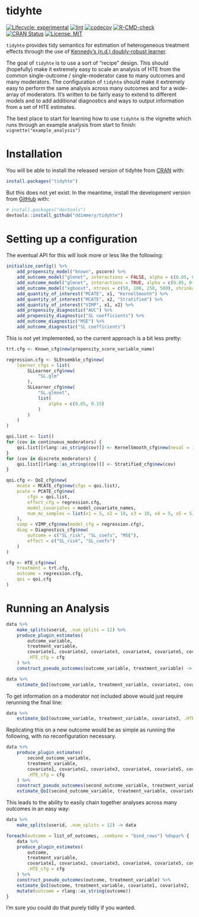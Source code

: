 
<!-- README.md is generated from README.Rmd. Please edit that file -->

# tidyhte

<!-- badges: start -->

[![Lifecycle:
experimental](https://img.shields.io/badge/lifecycle-experimental-orange.svg)](https://lifecycle.r-lib.org/articles/stages.html#experimental)
[![lint](https://github.com/ddimmery/tidyhte/actions/workflows/lint.yaml/badge.svg)](https://github.com/ddimmery/tidyhte/actions/workflows/lint.yaml)
[![codecov](https://codecov.io/gh/ddimmery/tidyhte/branch/main/graph/badge.svg?token=AHT3X4S2KQ)](https://codecov.io/gh/ddimmery/tidyhte)
[![R-CMD-check](https://github.com/ddimmery/tidyhte/actions/workflows/R-CMD-check.yaml/badge.svg)](https://github.com/ddimmery/tidyhte/actions/workflows/R-CMD-check.yaml)
[![CRAN
Status](https://www.r-pkg.org/badges/version/tidyhte)](https://cran.r-project.org/package=tidyhte)
[![License:
MIT](https://img.shields.io/badge/License-MIT-yellow.svg)](https://opensource.org/licenses/MIT)
<!-- badges: end -->

`tidyhte` provides tidy semantics for estimation of heterogeneous
treatment effects through the use of [Kennedy’s (n.d.) doubly-robust
learner](https://arxiv.org/abs/2004.14497).

The goal of `tidyhte` is to use a sort of “recipe” design. This should
(hopefully) make it extremely easy to scale an analysis of HTE from the
common single-outcome / single-moderator case to many outcomes and many
moderators. The configuration of `tidyhte` should make it extremely easy
to perform the same analysis across many outcomes and for a wide-array
of moderators. It’s written to be fairly easy to extend to different
models and to add additional diagnostics and ways to output information
from a set of HTE estimates.

The best place to start for learning how to use `tidyhte` is the
vignette which runs through an example analysis from start to finish:
`vignette("example_analysis")`

# Installation

You will be able to install the released version of tidyhte from
[CRAN](https://CRAN.R-project.org) with:

``` r
install.packages("tidyhte")
```

But this does not yet exist. In the meantime, install the development
version from [GitHub](https://github.com/) with:

``` r
# install.packages("devtools")
devtools::install_github("ddimmery/tidyhte")
```

# Setting up a configuration

The eventual API for this will look more or less like the following:

``` r
initialize_config() %>%
    add_propensity_model("known", pscore) %>%
    add_outcome_model("glmnet", interactions = FALSE, alpha = c(0.05, 0.15, 0.2, 0.25)) %>%
    add_outcome_model("glmnet", interactions = TRUE, alpha = c(0.05, 0.15, 0.2, 0.25)) %>%
    add_outcome_model("xgboost", ntrees = c(50, 100, 250, 500), shrinkage = c(0.01, 0.1)) %>%
    add_quantity_of_interest("MCATE", x1, "KernelSmooth") %>%
    add_quantity_of_interest("MCATE", x2, "Stratified") %>%
    add_quantity_of_interest("VIMP", x1, x2) %>%
    add_propensity_diagnostic("AUC") %>%
    add_propensity_diagnostic("SL coefficients") %>%
    add_outcome_diagnostic("MSE") %>%
    add_outcome_diagnostic("SL coefficients")
```

This is not yet implemented, so the current approach is a bit less
pretty:

``` r
trt.cfg <- Known_cfg$new(propensity_score_variable_name)

regression.cfg <- SLEnsemble_cfg$new(
    learner_cfgs = list(
        SLLearner_cfg$new(
            "SL.glm"
        ),
        SLLearner_cfg$new(
            "SL.glmnet",
            list(
                alpha = c(0.05, 0.15)
            )
        )
    )
)

qoi.list <- list()
for (cov in continuous_moderators) {
    qoi.list[[rlang::as_string(cov)]] <- KernelSmooth_cfg$new(neval = 100)
}
for (cov in discrete_moderators) {
    qoi.list[[rlang::as_string(cov)]] <- Stratified_cfg$new(cov)
}

qoi.cfg <- QoI_cfg$new(
    mcate = MCATE_cfg$new(cfgs = qoi.list),
    pcate = PCATE_cfg$new(
        cfgs = qoi.list,
        effect_cfg = regression.cfg,
        model_covariates = model_covariate_names,
        num_mc_samples = list(x1 = 5, x2 = 10, x3 = 10, x4 = 5, x5 = 5)
    ),
    vimp = VIMP_cfg$new(model_cfg = regression.cfg),
    diag = Diagnostics_cfg$new(
        outcome = c("SL_risk", "SL_coefs", "MSE"),
        effect = c("SL_risk", "SL_coefs")
    )
)

cfg <- HTE_cfg$new(
    treatment = trt.cfg,
    outcome = regression.cfg,
    qoi = qoi.cfg
)
```

# Running an Analysis

``` r
data %>%
    make_splits(userid, .num_splits = 12) %>%
    produce_plugin_estimates(
        outcome_variable,
        treatment_variable,
        covariate1, covariate2, covariate3, covariate4, covariate5, covariate6,
        .HTE_cfg = cfg
    ) %>%
    construct_pseudo_outcomes(outcome_variable, treatment_variable) -> data

data %>%
    estimate_QoI(outcome_variable, treatment_variable, covariate1, covariate2, .HTE_cfg = cfg) -> results
```

To get information on a moderator not included above would just require
rerunning the final line:

``` r
data %>%
    estimate_QoI(outcome_variable, treatment_variable, covariate3, .HTE_cfg = cfg) -> results
```

Replicating this on a new outcome would be as simple as running the
following, with no reconfiguration necessary.

``` r
data %>%
    produce_plugin_estimates(
        second_outcome_variable,
        treatment_variable,
        covariate1, covariate2, covariate3, covariate4, covariate5, covariate6,
        .HTE_cfg = cfg
    ) %>%
    construct_pseudo_outcomes(second_outcome_variable, treatment_variable) %>%
    estimate_QoI(second_outcome_variable, treatment_variable, covariate1, covariate2, .HTE_cfg = cfg) -> results
```

This leads to the ability to easily chain together analyses across many
outcomes in an easy way:

``` r
data %>%
    make_splits(userid, .num_splits = 12) -> data

foreach(outcome = list_of_outcomes, .combine = "bind_rows") %dopar% {
    data %>%
    produce_plugin_estimates(
        outcome,
        treatment_variable,
        covariate1, covariate2, covariate3, covariate4, covariate5, covariate6,
        .HTE_cfg = cfg
    ) %>%
    construct_pseudo_outcomes(outcome, treatment_variable) %>%
    estimate_QoI(outcome, treatment_variable, covariate1, covariate2, .HTE_cfg = cfg) %>%
    mutate(outcome = rlang::as_string(outcome))
}
```

I’m sure you could do that purely tidily if you wanted.
